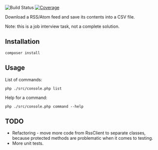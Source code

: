 ![Build Status][build-badge]
[![Coverage][coverage-badge]][coverage-url]

[build-badge]: https://github.com/pawel-slowik/rss-csv/workflows/tests/badge.svg
[coverage-badge]: https://codecov.io/gh/pawel-slowik/rss-csv/branch/master/graph/badge.svg
[coverage-url]: https://codecov.io/gh/pawel-slowik/rss-csv

Download a RSS/Atom feed and save its contents into a CSV file.

Note: this is a job interview task, not a complete solution.

## Installation

	composer install

## Usage

List of commands:

	php ./src/console.php list

Help for a command:

	php ./src/console.php command --help

## TODO

- Refactoring - move more code from RssClient to separate classes, because protected
  methods are problematic when it comes to testing.
- More unit tests.
